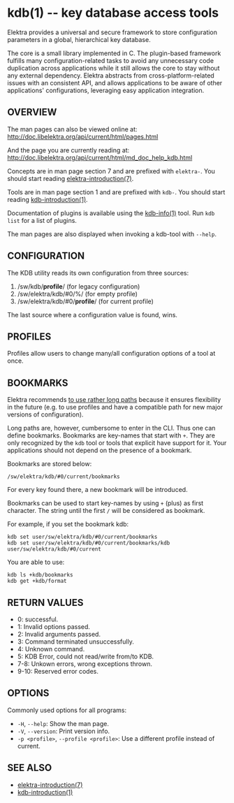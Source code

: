kdb(1) -- key database access tools
===================================

Elektra provides a universal and secure framework to store configuration
parameters in a global, hierarchical key database.

The core is a small library implemented in C. The plugin-based framework fulfills many
configuration-related tasks to avoid any unnecessary code duplication
across applications while it still allows the core to stay without any
external dependency. Elektra abstracts from cross-platform-related issues
with an consistent API, and allows applications to be aware of other
applications' configurations, leveraging easy application integration.

## OVERVIEW

The man pages can also be viewed online at:
http://doc.libelektra.org/api/current/html/pages.html

And the page you are currently reading at:
http://doc.libelektra.org/api/current/html/md_doc_help_kdb.html

Concepts are in man page section 7 and are prefixed with `elektra-`.
You should start reading [elektra-introduction(7)](elektra-introduction.md).

Tools are in man page section 1 and are prefixed with `kdb-`.
You should start reading [kdb-introduction(1)](kdb-introduction.md).

Documentation of plugins is available using the
[kdb-info(1)](kdb-info.md) tool.
Run `kdb list` for a list of plugins.

The man pages are also displayed when invoking a kdb-tool with `--help`.

## CONFIGURATION

The KDB utility reads its own configuration from three sources:

1. /sw/kdb/**profile**/ (for legacy configuration)
2. /sw/elektra/kdb/#0/%/ (for empty profile)
3. /sw/elektra/kdb/#0/**profile**/ (for current profile)

The last source where a configuration value is found, wins.

## PROFILES

Profiles allow users to change many/all configuration options of a tool
at once.


## BOOKMARKS

Elektra recommends [to use rather long paths](/doc/tutorials/application-integration.md)
because it ensures flexibility in the future (e.g. to use profiles and have a compatible
path for new major versions of configuration).

Long paths are, however, cumbersome to enter in the CLI.
Thus one can define bookmarks. Bookmarks are key-names that start with `+`.
They are only recognized by the `kdb` tool or tools that explicit have
support for it. Your applications should not depend on the presence of a
bookmark.

Bookmarks are stored below:

	/sw/elektra/kdb/#0/current/bookmarks

For every key found there, a new bookmark will be introduced.

Bookmarks can be used to start key-names by using `+` (plus) as first character.
The string until the first `/` will be considered as bookmark.

For example, if you set the bookmark kdb:

	kdb set user/sw/elektra/kdb/#0/current/bookmarks
	kdb set user/sw/elektra/kdb/#0/current/bookmarks/kdb user/sw/elektra/kdb/#0/current

You are able to use:

	kdb ls +kdb/bookmarks
	kdb get +kdb/format

## RETURN VALUES


- 0:
  successful.
- 1:
  Invalid options passed.
- 2:
  Invalid arguments passed.
- 3:
  Command terminated unsuccessfully.
- 4:
  Unknown command.
- 5:
  KDB Error, could not read/write from/to KDB.
- 7-8:
  Unkown errors, wrong exceptions thrown.
- 9-10:
  Reserved error codes.

## OPTIONS

Commonly used options for all programs:

- `-H`, `--help`:
   Show the man page.
- `-V`, `--version`:
   Print version info.
- `-p <profile>`, `--profile <profile>`:
   Use a different profile instead of current.

## SEE ALSO

- [elektra-introduction(7)](elektra-introduction.md)
- [kdb-introduction(1)](kdb-introduction.md)
